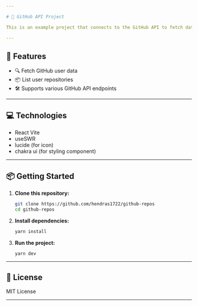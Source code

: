 ```yaml
---

# 🚀 GitHub API Project

This is an example project that connects to the GitHub API to fetch data like user profiles, repositories, and more.

---
```


## 📝 Features

* 🔍 Fetch GitHub user data
* 📦 List user repositories
* 🛠️ Supports various GitHub API endpoints

---

## 💻 Technologies

* React Vite
* useSWR
* lucide (for icon)
* chakra ui (for styling component)

---

## 📦 Getting Started

1. **Clone this repository:**

   ```bash
   git clone https://github.com/hendras1722/github-repos
   cd github-repos
   ```

2. **Install dependencies:**

   ```bash
   yarn install
   ```

3. **Run the project:**

   ```bash
   yarn dev
   ```
   
---

## 📄 License

MIT License

---